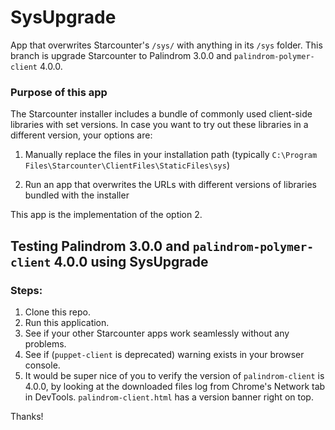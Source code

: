 # SysUpgrade

App that overwrites Starcounter's `/sys/` with anything in its `/sys` folder. This branch is upgrade Starcounter to Palindrom 3.0.0 and `palindrom-polymer-client` 4.0.0.

### Purpose of this app

The Starcounter installer includes a bundle of commonly used client-side libraries with set versions. In case you want to try out these libraries in a different version, your options are:

1. Manually replace the files in your installation path (typically `C:\Program Files\Starcounter\ClientFiles\StaticFiles\sys`)

2. Run an app that overwrites the URLs with different versions of libraries bundled with the installer

This app is the implementation of the option 2.

## Testing Palindrom 3.0.0 and `palindrom-polymer-client` 4.0.0 using SysUpgrade

### Steps:

1. Clone this repo.
2. Run this application. 
3. See if your other Starcounter apps work seamlessly without any problems.
4. See if (`puppet-client` is deprecated) warning exists in your browser console.
5. It would be super nice of you to verify the version of `palindrom-client` is 4.0.0, by looking at the downloaded files log from Chrome's Network tab in DevTools. `palindrom-client.html` has a version banner right on top.


Thanks!